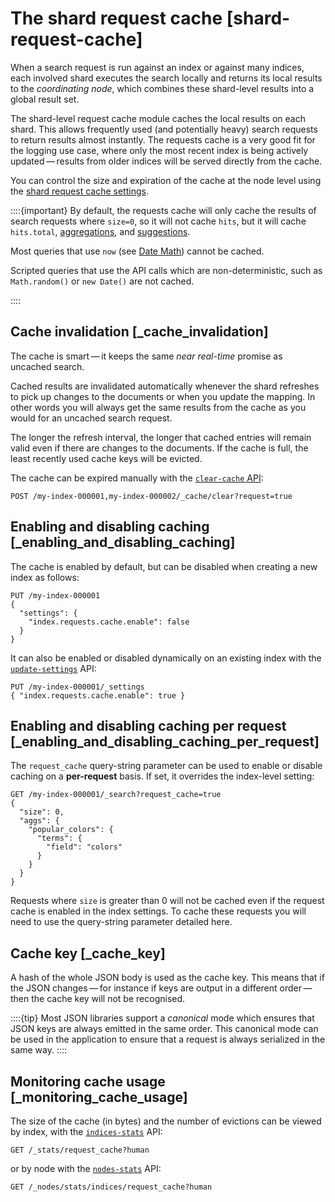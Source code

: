 # The shard request cache [shard-request-cache]

When a search request is run against an index or against many indices, each involved shard executes the search locally and returns its local results to the *coordinating node*, which combines these shard-level results into a global result set.

The shard-level request cache module caches the local results on each shard. This allows frequently used (and potentially heavy) search requests to return results almost instantly. The requests cache is a very good fit for the logging use case, where only the most recent index is being actively updated — results from older indices will be served directly from the cache.

You can control the size and expiration of the cache at the node level using the [shard request cache settings](https://www.elastic.co/guide/en/elasticsearch/reference/current/shard-request-cache-settings.html).

::::{important} 
By default, the requests cache will only cache the results of search requests where `size=0`, so it will not cache `hits`, but it will cache `hits.total`,  [aggregations](../../../explore-analyze/aggregations.md), and [suggestions](https://www.elastic.co/guide/en/elasticsearch/reference/current/search-suggesters.html).

Most queries that use `now` (see [Date Math](https://www.elastic.co/guide/en/elasticsearch/reference/current/common-options.html#date-math)) cannot be cached.

Scripted queries that use the API calls which are non-deterministic, such as `Math.random()` or `new Date()` are not cached.

::::



## Cache invalidation [_cache_invalidation] 

The cache is smart — it keeps the same *near real-time* promise as uncached search.

Cached results are invalidated automatically whenever the shard refreshes to pick up changes to the documents or when you update the mapping. In other words you will always get the same results from the cache as you would for an uncached search request.

The longer the refresh interval, the longer that cached entries will remain valid even if there are changes to the documents. If the cache is full, the least recently used cache keys will be evicted.

The cache can be expired manually with the [`clear-cache` API](https://www.elastic.co/docs/api/doc/elasticsearch/operation/operation-indices-clear-cache):

```console
POST /my-index-000001,my-index-000002/_cache/clear?request=true
```


## Enabling and disabling caching [_enabling_and_disabling_caching] 

The cache is enabled by default, but can be disabled when creating a new index as follows:

```console
PUT /my-index-000001
{
  "settings": {
    "index.requests.cache.enable": false
  }
}
```

It can also be enabled or disabled dynamically on an existing index with the [`update-settings`](https://www.elastic.co/docs/api/doc/elasticsearch/operation/operation-indices-put-settings) API:

```console
PUT /my-index-000001/_settings
{ "index.requests.cache.enable": true }
```


## Enabling and disabling caching per request [_enabling_and_disabling_caching_per_request] 

The `request_cache` query-string parameter can be used to enable or disable caching on a **per-request** basis. If set, it overrides the index-level setting:

```console
GET /my-index-000001/_search?request_cache=true
{
  "size": 0,
  "aggs": {
    "popular_colors": {
      "terms": {
        "field": "colors"
      }
    }
  }
}
```

Requests where `size` is greater than 0 will not be cached even if the request cache is enabled in the index settings. To cache these requests you will need to use the query-string parameter detailed here.


## Cache key [_cache_key] 

A hash of the whole JSON body is used as the cache key. This means that if the JSON changes — for instance if keys are output in a different order — then the cache key will not be recognised.

::::{tip} 
Most JSON libraries support a *canonical* mode which ensures that JSON keys are always emitted in the same order. This canonical mode can be used in the application to ensure that a request is always serialized in the same way.
::::



## Monitoring cache usage [_monitoring_cache_usage] 

The size of the cache (in bytes) and the number of evictions can be viewed by index, with the [`indices-stats`](https://www.elastic.co/docs/api/doc/elasticsearch/operation/operation-indices-stats) API:

```console
GET /_stats/request_cache?human
```

or by node with the [`nodes-stats`](https://www.elastic.co/docs/api/doc/elasticsearch/operation/operation-nodes-stats) API:

```console
GET /_nodes/stats/indices/request_cache?human
```

